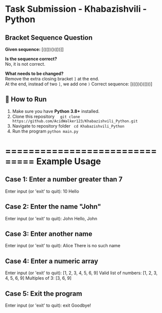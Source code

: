 # Task Submission - Khabazishvili - Python

## Bracket Sequence Question

**Given sequence:** [((())()(())]]

**Is the sequence correct?**  
No, it is not correct.

**What needs to be changed?**  
Remove the extra closing bracket `]` at the end.  
At the end, instead of two `]`, we add one `)`
Correct sequence: [((())()(()))]

## 🚀 How to Run

1. Make sure you have **Python 3.8+** installed.
2. Clone this repository 
```   git clone https://github.com/AcidWalker123/Khabazishvili_Python.git ```
3. Navigate to repository folder
```  cd Khabazishvili_Python ```
4. Run the program
``` python main.py ```

===============================
 Example Usage 
===============================

Case 1: Enter a number greater than 7
------------------------------------
Enter input (or 'exit' to quit): 10
Hello


Case 2: Enter the name "John"
-----------------------------
Enter input (or 'exit' to quit): John
Hello, John


Case 3: Enter another name
--------------------------
Enter input (or 'exit' to quit): Alice
There is no such name


Case 4: Enter a numeric array
-----------------------------
Enter input (or 'exit' to quit): [1, 2, 3, 4, 5, 6, 9]
Valid list of numbers: [1, 2, 3, 4, 5, 6, 9]
Multiples of 3: [3, 6, 9]


Case 5: Exit the program
------------------------
Enter input (or 'exit' to quit): exit
Goodbye!

